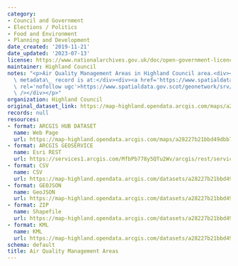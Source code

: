 ```yaml
---
category:
- Council and Government
- Elections / Politics
- Food and Environment
- Planning and Development
date_created: '2019-11-21'
date_updated: '2023-07-13'
license: https://www.nationalarchives.gov.uk/doc/open-government-licence/version/3/
maintainer: Highland Council
notes: "<p>Air Quality Management Areas in Highland Council area.<div><br /></div><div>Gemini\
  \ metadata\_ record is at:</div><div><a href='https://www.spatialdata.gov.scot/geonetwork/srv/eng/catalog.search#/metadata/50122181-5f4c-49ed-9423-b63f502fea9a'\
  \ rel='nofollow ugc'>https://www.spatialdata.gov.scot/geonetwork/srv/eng/catalog.search#/metadata/50122181-5f4c-49ed-9423-b63f502fea9a</a></div><div><br\
  \ /></div></p>"
organization: Highland Council
original_dataset_link: https://map-highland.opendata.arcgis.com/maps/a28227b21bbd49dbb70cae596c9d1d58_0
records: null
resources:
- format: ARCGIS HUB DATASET
  name: Web Page
  url: https://map-highland.opendata.arcgis.com/maps/a28227b21bbd49dbb70cae596c9d1d58_0
- format: ARCGIS GEOSERVICE
  name: Esri REST
  url: https://services1.arcgis.com/MfbPb778y5QTu2Wv/arcgis/rest/services/AirQualityManagementAreas/FeatureServer/0
- format: CSV
  name: CSV
  url: https://map-highland.opendata.arcgis.com/datasets/a28227b21bbd49dbb70cae596c9d1d58_0.csv?where=1=1&outSR=%7B%22latestWkid%22%3A27700%2C%22wkid%22%3A27700%7D
- format: GEOJSON
  name: GeoJSON
  url: https://map-highland.opendata.arcgis.com/datasets/a28227b21bbd49dbb70cae596c9d1d58_0.geojson?where=1=1&outSR=%7B%22latestWkid%22%3A27700%2C%22wkid%22%3A27700%7D
- format: ZIP
  name: Shapefile
  url: https://map-highland.opendata.arcgis.com/datasets/a28227b21bbd49dbb70cae596c9d1d58_0.zip?where=1=1&outSR=%7B%22latestWkid%22%3A27700%2C%22wkid%22%3A27700%7D
- format: KML
  name: KML
  url: https://map-highland.opendata.arcgis.com/datasets/a28227b21bbd49dbb70cae596c9d1d58_0.kml?where=1=1&outSR=%7B%22latestWkid%22%3A27700%2C%22wkid%22%3A27700%7D
schema: default
title: Air Quality Management Areas
---
```

